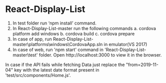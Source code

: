 # React-Display-List

1. In test folder run ‘npm install’ command.
2. In  React-Display-List-master run the following commands
    a. cordova platform add windows
    b. cordova build
    c. cordova prepare
3. In case of app, run React-Display-List-master\platforms\windows\CordovaApp.sln in emulator(VS 2017)
4. In case of web, run 'npm start' command in 'React-Display-List-master\test' folder.
   Open http://localhost:3000 to view it in the browser.
   
In case if the API fails while fetching Data just replace the "from=2019-11-04" key with the latest date format present in 'test/src/components/Home.js'.
